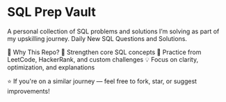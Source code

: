 # SQL Prep Vault

A personal collection of SQL problems and solutions I’m solving as part of my upskilling journey.
Daily New SQL Questions and Solutions.


🚀 Why This Repo?
🧠 Strengthen core SQL concepts
🧩 Practice from LeetCode, HackerRank, and custom challenges
💡 Focus on clarity, optimization, and explanations

⭐ If you're on a similar journey — feel free to fork, star, or suggest improvements!

